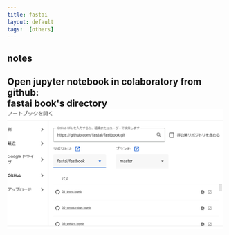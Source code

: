 ```yaml
---
title: fastai
layout: default
tags:  [others]
---
```


## notes

Open jupyter notebook in colaboratory from github:<br>
fastai book's directory<br>
<img src="/assets/pic/111.PNG" width="500" alt=""><br>
---

